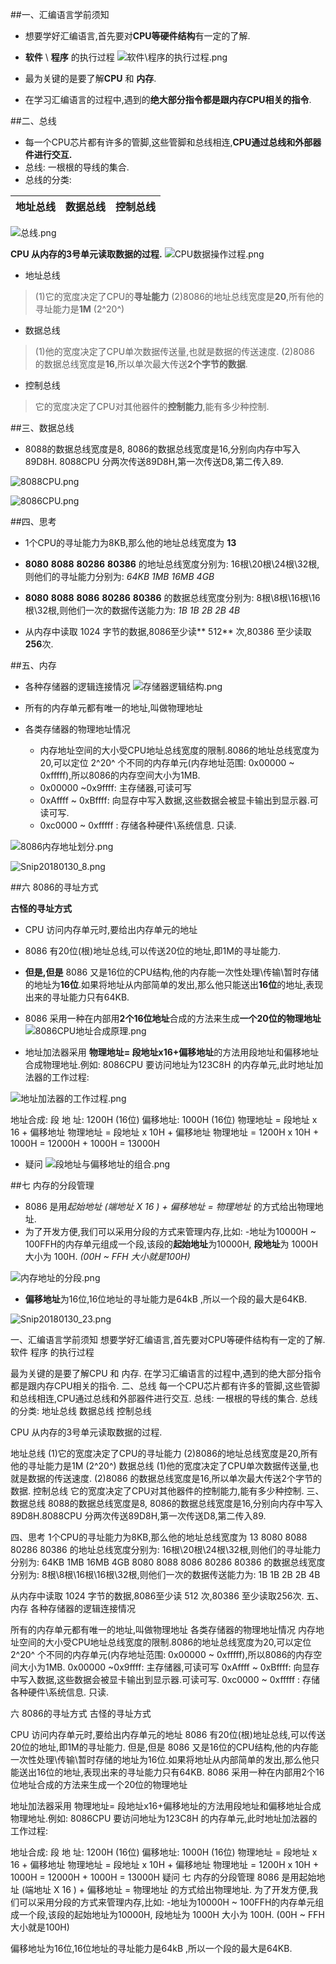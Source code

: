 
##一、汇编语言学前须知
- 想要学好汇编语言,首先要对**CPU等硬件结构**有一定的了解.
- **软件** \ **程序** 的执行过程
![软件\程序的执行过程.png](http://upload-images.jianshu.io/upload_images/2018969-31372fc4b82a42b8.png?imageMogr2/auto-orient/strip%7CimageView2/2/w/1240)

- 最为关键的是要了解**CPU** 和 **内存**.
- 在学习汇编语言的过程中,遇到的**绝大部分指令都是跟内存CPU相关的指令**.

##二、总线
- 每一个CPU芯片都有许多的管脚,这些管脚和总线相连,**CPU通过总线和外部器件进行交互.**
- 总线: 一根根的导线的集合.
- 总线的分类:

| 地址总线 |  数据总线 |  控制总线 |
|----------|-----------|-----------|

![总线.png](http://upload-images.jianshu.io/upload_images/2018969-29097131e917166b.png?imageMogr2/auto-orient/strip%7CimageView2/2/w/1240)

**CPU 从内存的3号单元读取数据的过程.**
![CPU数据操作过程.png](http://upload-images.jianshu.io/upload_images/2018969-2c2ae59a91495367.png?imageMogr2/auto-orient/strip%7CimageView2/2/w/1240)

- 地址总线
>(1)它的宽度决定了CPU的**寻址能力**
  (2)8086的地址总线宽度是**20**,所有他的寻址能力是**1M** (2^20^)

- 数据总线
 >(1)他的宽度决定了CPU单次数据传送量,也就是数据的传送速度.
 (2)8086 的数据总线宽度是**16**,所以单次最大传送**2个字节的数据**.

- 控制总线
 >它的宽度决定了CPU对其他器件的**控制能力**,能有多少种控制.

##三、数据总线

- 8088的数据总线宽度是8, 8086的数据总线宽度是16,分别向内存中写入89D8H.
8088CPU 分两次传送89D8H,第一次传送D8,第二传入89.

![8088CPU.png](http://upload-images.jianshu.io/upload_images/2018969-57f1f246bde2326d.png?imageMogr2/auto-orient/strip%7CimageView2/2/w/1240)


![8086CPU.png](http://upload-images.jianshu.io/upload_images/2018969-0a47c1fb98f4a24e.png?imageMogr2/auto-orient/strip%7CimageView2/2/w/1240)



##四、思考
- 1个CPU的寻址能力为8KB,那么他的地址总线宽度为 **13**
- **8080**  **8088** **80286** **80386** 的地址总线宽度分别为: 16根\20根\24根\32根,则他们的寻址能力分别为: *64KB* *1MB* *16MB*  *4GB*
- **8080** **8088** **8086** **80286** **80386**  的数据总线宽度分别为: 8根\8根\16根\16根\32根,则他们一次的数据传送能力为: *1B* *1B* *2B*  *2B* *4B*

-  从内存中读取 1024 字节的数据,8086至少读** 512** 次,80386 至少读取**256**次.


##五、内存

- 各种存储器的逻辑连接情况
![存储器逻辑结构.png](http://upload-images.jianshu.io/upload_images/2018969-c307dd6b441284c4.png?imageMogr2/auto-orient/strip%7CimageView2/2/w/1240)

- 所有的内存单元都有唯一的地址,叫做物理地址
- 各类存储器的物理地址情况
   - 内存地址空间的大小受CPU地址总线宽度的限制.8086的地址总线宽度为20,可以定位 2^20^ 个不同的内存单元(内存地址范围: 0x00000 ~ 0xfffff),所以8086的内存空间大小为1MB.
  - 0x00000 ~0x9ffff: 主存储器,可读可写
  - 0xAffff ~ 0xBffff: 向显存中写入数据,这些数据会被显卡输出到显示器.可读可写.
  - 0xc0000 ~ 0xfffff : 存储各种硬件\系统信息. 只读.

![8086内存地址划分.png](http://upload-images.jianshu.io/upload_images/2018969-d27574cbd9a10bdc.png?imageMogr2/auto-orient/strip%7CimageView2/2/w/1240)

![Snip20180130_8.png](http://upload-images.jianshu.io/upload_images/2018969-dc21f236a3b88801.png?imageMogr2/auto-orient/strip%7CimageView2/2/w/1240)


##六 8086的寻址方式

**古怪的寻址方式**
- CPU 访问内存单元时,要给出内存单元的地址
- 8086 有20位(根)地址总线,可以传送20位的地址,即1M的寻址能力.
- **但是,但是** 8086 又是16位的CPU结构,他的内存能一次性处理\传输\暂时存储的地址为**16位**.如果将地址从内部简单的发出,那么他只能送出**16位**的地址,表现出来的寻址能力只有64KB.
- 8086 采用一种在内部用**2个16位地址**合成的方法来生成**一个20位的物理地址**
![8086CPU地址合成原理.png](http://upload-images.jianshu.io/upload_images/2018969-550bde9b2c0e5484.png?imageMogr2/auto-orient/strip%7CimageView2/2/w/1240)

- 地址加法器采用 **物理地址= 段地址x16+偏移地址**的方法用段地址和偏移地址合成物理地址.例如: 8086CPU 要访问地址为123C8H 的内存单元,此时地址加法器的工作过程:

![地址加法器的工作过程.png](http://upload-images.jianshu.io/upload_images/2018969-fd967f2e9eec4d5c.png?imageMogr2/auto-orient/strip%7CimageView2/2/w/1240)


地址合成:
段 地 址:      1200H   (16位)
偏移地址: 1000H (16位)
物理地址 = 段地址 x 16 + 偏移地址
物理地址 = 段地址 x 10H + 偏移地址
物理地址 = 1200H x 10H + 1000H = 12000H +  1000H = 13000H

- 疑问
![段地址与偏移地址的组合.png](http://upload-images.jianshu.io/upload_images/2018969-c947a9a3ad158d4e.png?imageMogr2/auto-orient/strip%7CimageView2/2/w/1240)


##七 内存的分段管理

- 8086 是用*起始地址 (端地址 X 16 ) + 偏移地址 = 物理地址* 的方式给出物理地址.
- 为了开发方便,我们可以采用分段的方式来管理内存,比如: 
   -地址为10000H ~ 100FFH的内存单元组成一个段,该段的**起始地址**为10000H, **段地址**为 1000H 大小为 100H. *(00H ~ FFH 大小就是100H)*

![内存地址的分段.png](http://upload-images.jianshu.io/upload_images/2018969-c366ca6039adeac0.png?imageMogr2/auto-orient/strip%7CimageView2/2/w/1240)

- **偏移地址**为16位,16位地址的寻址能力是64kB ,所以一个段的最大是64KB.

![Snip20180130_23.png](http://upload-images.jianshu.io/upload_images/2018969-1145880e0fc21d5d.png?imageMogr2/auto-orient/strip%7CimageView2/2/w/1240)

















































一、汇编语言学前须知
想要学好汇编语言,首先要对CPU等硬件结构有一定的了解.
软件 程序 的执行过程


最为关键的是要了解CPU 和 内存.
在学习汇编语言的过程中,遇到的绝大部分指令都是跟内存CPU相关的指令.
二、总线
每一个CPU芯片都有许多的管脚,这些管脚和总线相连,CPU通过总线和外部器件进行交互.
总线: 一根根的导线的集合.
总线的分类:
地址总线	数据总线	控制总线


CPU 从内存的3号单元读取数据的过程.


地址总线
(1)它的宽度决定了CPU的寻址能力
(2)8086的地址总线宽度是20,所有他的寻址能力是1M (2^20^)
数据总线
(1)他的宽度决定了CPU单次数据传送量,也就是数据的传送速度.
(2)8086 的数据总线宽度是16,所以单次最大传送2个字节的数据.
控制总线
它的宽度决定了CPU对其他器件的控制能力,能有多少种控制.
三、数据总线
8088的数据总线宽度是8, 8086的数据总线宽度是16,分别向内存中写入89D8H.8088CPU 分两次传送89D8H,第一次传送D8,第二传入89.




四、思考
1个CPU的寻址能力为8KB,那么他的地址总线宽度为 13
8080 8088 80286 80386 的地址总线宽度分别为: 16根\20根\24根\32根,则他们的寻址能力分别为: 64KB 1MB 16MB 4GB
8080 8088 8086 80286 80386 的数据总线宽度分别为: 8根\8根\16根\16根\32根,则他们一次的数据传送能力为: 1B 1B 2B 2B 4B

从内存中读取 1024 字节的数据,8086至少读 512 次,80386 至少读取256次.
五、内存
各种存储器的逻辑连接情况


所有的内存单元都有唯一的地址,叫做物理地址
各类存储器的物理地址情况
内存地址空间的大小受CPU地址总线宽度的限制.8086的地址总线宽度为20,可以定位 2^20^ 个不同的内存单元(内存地址范围: 0x00000 ~ 0xfffff),所以8086的内存空间大小为1MB.
0x00000 ~0x9ffff: 主存储器,可读可写
0xAffff ~ 0xBffff: 向显存中写入数据,这些数据会被显卡输出到显示器.可读可写.
0xc0000 ~ 0xfffff : 存储各种硬件\系统信息. 只读.




六 8086的寻址方式
古怪的寻址方式

CPU 访问内存单元时,要给出内存单元的地址
8086 有20位(根)地址总线,可以传送20位的地址,即1M的寻址能力.
但是,但是 8086 又是16位的CPU结构,他的内存能一次性处理\传输\暂时存储的地址为16位.如果将地址从内部简单的发出,那么他只能送出16位的地址,表现出来的寻址能力只有64KB.
8086 采用一种在内部用2个16位地址合成的方法来生成一个20位的物理地址


地址加法器采用 物理地址= 段地址x16+偏移地址的方法用段地址和偏移地址合成物理地址.例如: 8086CPU 要访问地址为123C8H 的内存单元,此时地址加法器的工作过程:


地址合成:
段 地 址: 1200H (16位)
偏移地址: 1000H (16位)
物理地址 = 段地址 x 16 + 偏移地址
物理地址 = 段地址 x 10H + 偏移地址
物理地址 = 1200H x 10H + 1000H = 12000H + 1000H = 13000H
疑问
七 内存的分段管理
8086 是用起始地址 (端地址 X 16 ) + 偏移地址 = 物理地址 的方式给出物理地址.
为了开发方便,我们可以采用分段的方式来管理内存,比如: -地址为10000H ~ 100FFH的内存单元组成一个段,该段的起始地址为10000H, 段地址为 1000H 大小为 100H. (00H ~ FFH 大小就是100H)


偏移地址为16位,16位地址的寻址能力是64kB ,所以一个段的最大是64KB.

